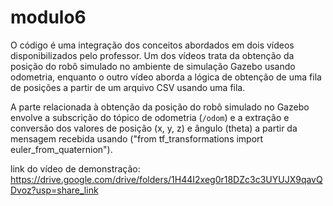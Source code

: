 # modulo6
O código é uma integração dos conceitos abordados em dois vídeos disponibilizados pelo professor. Um dos vídeos trata da obtenção da posição do robô simulado no ambiente de simulação Gazebo usando odometria, enquanto o outro vídeo aborda a lógica de obtenção de uma fila de posições a partir de um arquivo CSV usando uma fila.

A parte relacionada à obtenção da posição do robô simulado no Gazebo envolve a subscrição do tópico de odometria (`/odom`) e a extração e conversão dos valores de posição (x, y, z) e ângulo (theta) a partir da mensagem recebida usando ("from tf_transformations import euler_from_quaternion"). 


link do vídeo de demonstração: https://drive.google.com/drive/folders/1H44I2xeg0r18DZc3c3UYUJX9qavQDvoz?usp=share_link


